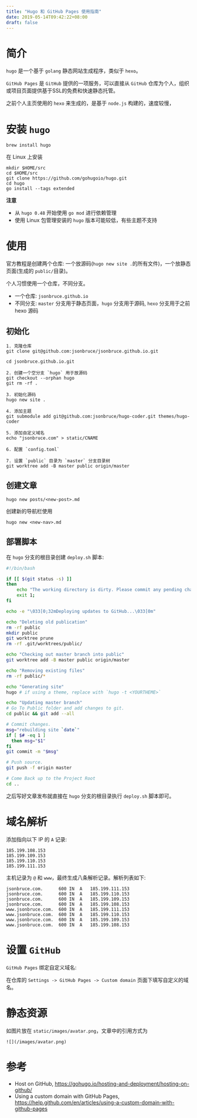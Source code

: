 ```yaml
---
title: "Hugo 和 GitHub Pages 使用指南"
date: 2019-05-14T09:42:22+08:00
draft: false
---
```


# 简介
`hugo` 是一个基于 `golang` 静态网站生成程序，类似于 `hexo`。

`GitHub Pages` 是 `GitHub` 提供的一项服务，可以直接从 `GitHub` 仓库为个人，组织或项目页面提供基于SSL的免费和快速静态托管。

之前个人主页使用的 `hexo` 来生成的，是基于 `node.js` 构建的，速度较慢，

# 安装 `hugo`
```console
brew install hugo
```

在 Linux 上安装
```console
mkdir $HOME/src
cd $HOME/src
git clone https://github.com/gohugoio/hugo.git
cd hugo
go install --tags extended
```

**注意**

- 从 `hugo 0.48` 开始使用 `go mod` 进行依赖管理
- 使用 Linux 包管理安装的 `hugo` 版本可能较低，有些主题不支持


# 使用
官方教程是创建两个仓库: 一个放源码(`hugo new site .`的所有文件)，一个放静态页面(生成的 `public/`目录)。

个人习惯使用一个仓库，不同分支。

- 一个仓库: `jsonbruce.github.io`
- 不同分支: `master` 分支用于静态页面，`hugo` 分支用于源码, `hexo` 分支用于之前 hexo 源码

## 初始化
```console
1. 克隆仓库
git clone git@github.com:jsonbruce/jsonbruce.github.io.git

cd jsonbruce.github.io.git

2. 创建一个空分支 `hugo` 用于放源码
git checkout --orphan hugo
git rm -rf .

3. 初始化源码
hugo new site .

4. 添加主题
git submodule add git@github.com:jsonbruce/hugo-coder.git themes/hugo-coder

5. 添加自定义域名
echo "jsonbruce.com" > static/CNAME

6. 配置 `config.toml`

7. 设置 `public` 目录为 `master` 分支目录树
git worktree add -B master public origin/master
```

## 创建文章
```console
hugo new posts/<new-post>.md
```

创建新的导航栏使用

```console
hugo new <new-nav>.md
```

## 部署脚本
在 `hugo` 分支的根目录创建 `deploy.sh` 脚本:

```bash
#!/bin/bash

if [[ $(git status -s) ]]
then
    echo "The working directory is dirty. Please commit any pending changes."
    exit 1;
fi

echo -e "\033[0;32mDeploying updates to GitHub...\033[0m"

echo "Deleting old publication"
rm -rf public
mkdir public
git worktree prune
rm -rf .git/worktrees/public/

echo "Checking out master branch into public"
git worktree add -B master public origin/master

echo "Removing existing files"
rm -rf public/*

echo "Generating site"
hugo # if using a theme, replace with `hugo -t <YOURTHEME>`

echo "Updating master branch"
# Go To Public folder and add changes to git.
cd public && git add --all 

# Commit changes.
msg="rebuilding site `date`"
if [ $# -eq 1 ]
  then msg="$1"
fi
git commit -m "$msg"

# Push source.
git push -f origin master

# Come Back up to the Project Root
cd ..
```

之后写好文章发布就直接在 `hugo` 分支的根目录执行 `deploy.sh` 脚本即可。

# 域名解析
添加指向以下 IP 的 `A` 记录:

```
185.199.108.153
185.199.109.153
185.199.110.153
185.199.111.153
```

主机记录为 `@` 和 `www`，最终生成八条解析记录。解析列表如下:

```
jsonbruce.com.		600	IN	A	185.199.111.153
jsonbruce.com.		600	IN	A	185.199.110.153
jsonbruce.com.		600	IN	A	185.199.109.153
jsonbruce.com.		600	IN	A	185.199.108.153
www.jsonbruce.com.	600	IN	A	185.199.111.153
www.jsonbruce.com.	600	IN	A	185.199.110.153
www.jsonbruce.com.	600	IN	A	185.199.109.153
www.jsonbruce.com.	600	IN	A	185.199.108.153
```

# 设置 `GitHub`
`GitHub Pages` 绑定自定义域名:

在仓库的 `Settings -> GitHub Pages -> Custom domain` 页面下填写自定义的域名。

# 静态资源
如图片放在 `static/images/avatar.png`，文章中的引用方式为

```
![](/images/avatar.png)
```

# 参考
- Host on GitHub, https://gohugo.io/hosting-and-deployment/hosting-on-github/
- Using a custom domain with GitHub Pages, https://help.github.com/en/articles/using-a-custom-domain-with-github-pages
